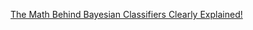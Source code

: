 

[The Math Behind Bayesian Classifiers Clearly Explained!](https://www.youtube.com/watch?v=lFJbZ6LVxN8)
